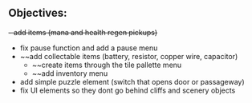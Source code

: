 ## Objectives:

~~- add items (mana and health regen pickups)~~
- fix pause function and add a pause menu
- ~~add collectable items (battery, resistor, copper wire, capacitor)
  - ~~create items through the tile pallette menu
   - ~~add inventory menu
- add simple puzzle element (switch that opens door or passageway)
- fix UI elements so they dont go behind cliffs and scenery objects
